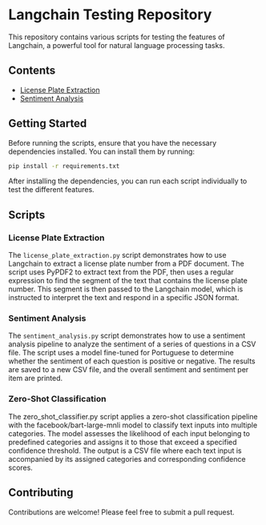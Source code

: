 # Langchain Testing Repository

This repository contains various scripts for testing the features of Langchain, a powerful tool for natural language processing tasks.

## Contents

- [License Plate Extraction](#license-plate-extraction)
- [Sentiment Analysis](#sentiment-analysis)

## Getting Started

Before running the scripts, ensure that you have the necessary dependencies installed. You can install them by running:

```bash
pip install -r requirements.txt
```

After installing the dependencies, you can run each script individually to test the different features.

## Scripts

### License Plate Extraction

The `license_plate_extraction.py` script demonstrates how to use Langchain to extract a license plate number from a PDF document. The script uses PyPDF2 to extract text from the PDF, then uses a regular expression to find the segment of the text that contains the license plate number. This segment is then passed to the Langchain model, which is instructed to interpret the text and respond in a specific JSON format.

### Sentiment Analysis

The `sentiment_analysis.py` script demonstrates how to use a sentiment analysis pipeline to analyze the sentiment of a series of questions in a CSV file. The script uses a model fine-tuned for Portuguese to determine whether the sentiment of each question is positive or negative. The results are saved to a new CSV file, and the overall sentiment and sentiment per item are printed.

### Zero-Shot Classification

The zero_shot_classifier.py script applies a zero-shot classification pipeline with the facebook/bart-large-mnli model to classify text inputs into multiple categories. The model assesses the likelihood of each input belonging to predefined categories and assigns it to those that exceed a specified confidence threshold. The output is a CSV file where each text input is accompanied by its assigned categories and corresponding confidence scores.

## Contributing

Contributions are welcome! Please feel free to submit a pull request.
